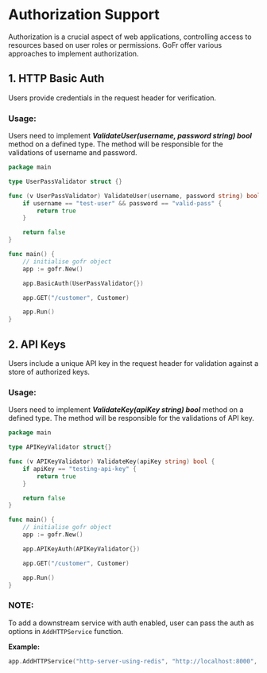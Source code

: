 # Authorization Support

Authorization is a crucial aspect of web applications, controlling access to resources based on user roles or permissions.
GoFr offer various approaches to implement authorization.

## 1. HTTP Basic Auth
Users provide credentials in the request header for verification.

### Usage:
Users need to implement **_ValidateUser(username, password string) bool_** method on a defined type. The method will be responsible for the
validations of username and password.

```go
package main

type UserPassValidator struct {}

func (v UserPassValidator) ValidateUser(username, password string) bool {
	if username == "test-user" && password == "valid-pass" {
		return true
	}

	return false
}

func main() {
	// initialise gofr object
	app := gofr.New()

	app.BasicAuth(UserPassValidator{})

	app.GET("/customer", Customer)

	app.Run()
}
```

## 2. API Keys
Users include a unique API key in the request header for validation against a store of authorized keys.

### Usage:
Users need to implement **_ValidateKey(apiKey string) bool_** method on a defined type. The method will be responsible for the
validations of API key.

```go
package main

type APIKeyValidator struct{}

func (v APIKeyValidator) ValidateKey(apiKey string) bool {
	if apiKey == "testing-api-key" {
		return true
	}

	return false
}

func main() {
	// initialise gofr object
	app := gofr.New()

	app.APIKeyAuth(APIKeyValidator{})

	app.GET("/customer", Customer)

	app.Run()
}
```

### NOTE:
To add a downstream service with auth enabled, user can pass the auth as options in `AddHTTPService` function.

**Example:**
```go
app.AddHTTPService("http-server-using-redis", "http://localhost:8000", &service.APIKeyAuth{APIKey: "testing-api-key"})
```
